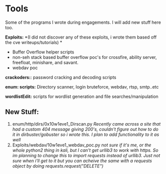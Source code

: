 # Tools

Some of the programs I wrote during engagements. I will add new stuff here too.  

**Exploits:** *(I did not discover any of these exploits, i wrote them based off the cve writeups/tutorials) *
  * Buffer Overflow helper scripts
  * non-seh stack based buffer overflow poc's for crossfire, ability server, freefloat, minishare, and savant. 
  * webdav poc

**crackoders:**: password cracking and decoding scripts


**enum: scripts:** Directory scanner, login bruteforce, webdav, rtsp, smtp..etc 

**wordlistEdit:** scripts for wordlist generation and file searches/manipulation
	

## **New Stuff**: 

1) enum/http/dirs/0x10w1eve1_Dirscan.py   _Recently came across a site that had a custom 404 message giving 200's, couldn't figure out how to do it in dirbuster/gobuster so i wrote this. I plan to add functionality to it as well_
2) Exploits/webdav/10w1eve1_webdav_poc.py   _not sure if it's me, or the whole python2 thing in kali, but I can't get urllib3 to work with https. So im planning to change this to import requests instead of urllib3. Just not sure when i'll get to it but you can acheive the same with a requests object by doing requests.request("DELETE")_
